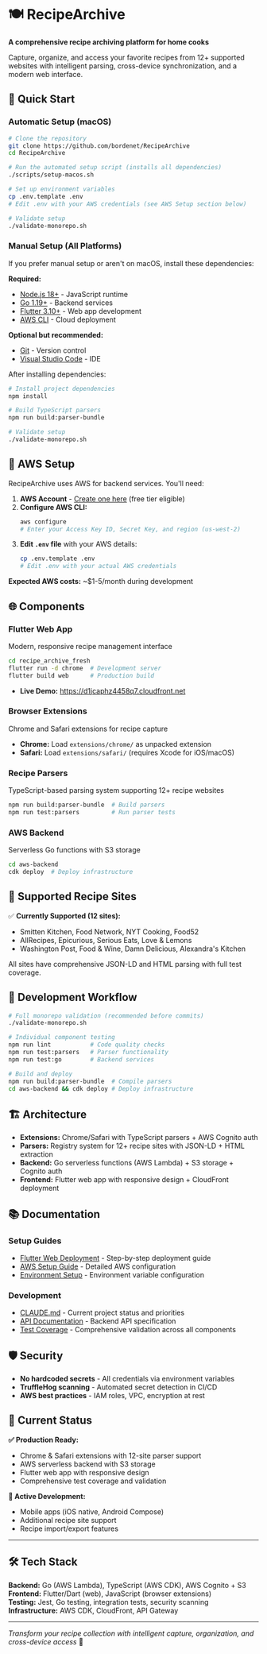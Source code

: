 # 🍽️ RecipeArchive

**A comprehensive recipe archiving platform for home cooks**

Capture, organize, and access your favorite recipes from 12+ supported websites with intelligent parsing, cross-device synchronization, and a modern web interface.

## 🚀 Quick Start

### Automatic Setup (macOS)

```bash
# Clone the repository
git clone https://github.com/bordenet/RecipeArchive
cd RecipeArchive

# Run the automated setup script (installs all dependencies)
./scripts/setup-macos.sh

# Set up environment variables
cp .env.template .env
# Edit .env with your AWS credentials (see AWS Setup section below)

# Validate setup
./validate-monorepo.sh
```

### Manual Setup (All Platforms)

If you prefer manual setup or aren't on macOS, install these dependencies:

**Required:**
- [Node.js 18+](https://nodejs.org/) - JavaScript runtime
- [Go 1.19+](https://golang.org/) - Backend services
- [Flutter 3.10+](https://flutter.dev/) - Web app development
- [AWS CLI](https://aws.amazon.com/cli/) - Cloud deployment

**Optional but recommended:**
- [Git](https://git-scm.com/) - Version control
- [Visual Studio Code](https://code.visualstudio.com/) - IDE

After installing dependencies:
```bash
# Install project dependencies
npm install

# Build TypeScript parsers
npm run build:parser-bundle

# Validate setup
./validate-monorepo.sh
```

## 🔐 AWS Setup

RecipeArchive uses AWS for backend services. You'll need:

1. **AWS Account** - [Create one here](https://aws.amazon.com/) (free tier eligible)
2. **Configure AWS CLI:**
   ```bash
   aws configure
   # Enter your Access Key ID, Secret Key, and region (us-west-2)
   ```
3. **Edit `.env` file** with your AWS details:
   ```bash
   cp .env.template .env
   # Edit .env with your actual AWS credentials
   ```

**Expected AWS costs:** ~$1-5/month during development

## 🌐 Components

### **Flutter Web App**
Modern, responsive recipe management interface
```bash
cd recipe_archive_fresh
flutter run -d chrome  # Development server
flutter build web      # Production build
```
- **Live Demo:** https://d1jcaphz4458q7.cloudfront.net

### **Browser Extensions**
Chrome and Safari extensions for recipe capture
- **Chrome:** Load `extensions/chrome/` as unpacked extension
- **Safari:** Load `extensions/safari/` (requires Xcode for iOS/macOS)

### **Recipe Parsers**
TypeScript-based parsing system supporting 12+ recipe websites
```bash
npm run build:parser-bundle  # Build parsers
npm run test:parsers         # Run parser tests
```

### **AWS Backend**
Serverless Go functions with S3 storage
```bash
cd aws-backend
cdk deploy  # Deploy infrastructure
```

## 🎯 Supported Recipe Sites

✅ **Currently Supported (12 sites):**
- Smitten Kitchen, Food Network, NYT Cooking, Food52
- AllRecipes, Epicurious, Serious Eats, Love & Lemons  
- Washington Post, Food & Wine, Damn Delicious, Alexandra's Kitchen

All sites have comprehensive JSON-LD and HTML parsing with full test coverage.

## 🧪 Development Workflow

```bash
# Full monorepo validation (recommended before commits)
./validate-monorepo.sh

# Individual component testing
npm run lint           # Code quality checks
npm run test:parsers   # Parser functionality
npm run test:go        # Backend services

# Build and deploy
npm run build:parser-bundle  # Compile parsers
cd aws-backend && cdk deploy # Deploy infrastructure
```

## 🏗️ Architecture

- **Extensions:** Chrome/Safari with TypeScript parsers + AWS Cognito auth
- **Parsers:** Registry system for 12+ recipe sites with JSON-LD + HTML extraction
- **Backend:** Go serverless functions (AWS Lambda) + S3 storage + Cognito auth  
- **Frontend:** Flutter web app with responsive design + CloudFront deployment

## 📚 Documentation

### Setup Guides
- [Flutter Web Deployment](docs/flutter-web-deployment.md) - Step-by-step deployment guide
- [AWS Setup Guide](docs/setup/aws-setup.md) - Detailed AWS configuration
- [Environment Setup](docs/setup/ENVIRONMENT_SETUP.md) - Environment variable configuration

### Development
- [CLAUDE.md](CLAUDE.md) - Current project status and priorities
- [API Documentation](docs/api/openapi.yaml) - Backend API specification
- [Test Coverage](#) - Comprehensive validation across all components

## 🛡️ Security

- **No hardcoded secrets** - All credentials via environment variables
- **TruffleHog scanning** - Automated secret detection in CI/CD
- **AWS best practices** - IAM roles, VPC, encryption at rest

## 🚀 Current Status

**✅ Production Ready:**
- Chrome & Safari extensions with 12-site parser support
- AWS serverless backend with S3 storage  
- Flutter web app with responsive design
- Comprehensive test coverage and validation

**🔧 Active Development:**
- Mobile apps (iOS native, Android Compose)
- Additional recipe site support
- Recipe import/export features

---

## 🛠️ Tech Stack

**Backend:** Go (AWS Lambda), TypeScript (AWS CDK), AWS Cognito + S3  
**Frontend:** Flutter/Dart (web), JavaScript (browser extensions)  
**Testing:** Jest, Go testing, integration tests, security scanning  
**Infrastructure:** AWS CDK, CloudFront, API Gateway  

---

*Transform your recipe collection with intelligent capture, organization, and cross-device access* 🍳